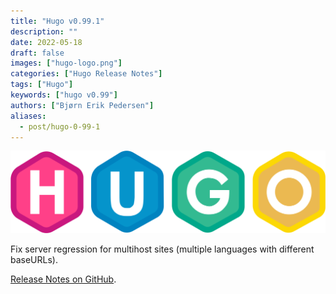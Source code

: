 ```yaml
---
title: "Hugo v0.99.1"
description: ""
date: 2022-05-18
draft: false
images: ["hugo-logo.png"]
categories: ["Hugo Release Notes"]
tags: ["Hugo"]
keywords: ["hugo v0.99"]
authors: ["Bjørn Erik Pedersen"]
aliases:
  - post/hugo-0-99-1
---
```


![Hugo](hugo-logo.svg)

Fix server regression for multihost sites (multiple languages with different baseURLs).

[Release Notes on GitHub](https://github.com/gohugoio/hugo/releases).
